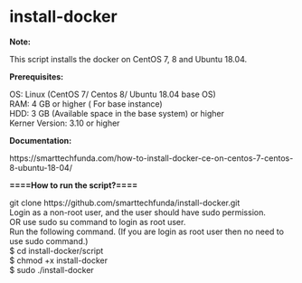 # install-docker

<b> 
  Note:
  </b>

<p>
This script installs the docker on CentOS 7, 8 and Ubuntu 18.04.
<p/>
<p>
<b>Prerequisites:</b>
<p/>
<p>
OS: Linux (CentOS 7/ Centos 8/ Ubuntu 18.04 base OS)<br/>
RAM: 4 GB or higher ( For base instance)<br/>
HDD: 3 GB (Available space in the base system) or higher<br/>
Kerner Version: 3.10 or higher<br/>
<p/>
<p>
  <b>Documentation:</b>
</p>
<p>
https://smarttechfunda.com/how-to-install-docker-ce-on-centos-7-centos-8-ubuntu-18-04/
<p/>
<b> ====How to run the script?==== </b>
<p>
git clone https://github.com/smarttechfunda/install-docker.git <br />
Login as a non-root user, and the user should have sudo permission.<br />
OR use sudo su command to login as root user. <br />
Run the following command. (If you are login as root user then no need to use sudo command.)<br />
$ cd install-docker/script <br />
$ chmod +x install-docker <br />  
$ sudo ./install-docker   <br />
</p>
